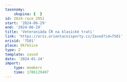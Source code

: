 ```yaml
---
taxonomy:
    skupina: {  }
id: 2024-race_2051
start: '2024-06-29'
end: '2024-06-29'
title: 'Veteraniáda ČR na klasické trati'
link: 'https://oris.orientacnisporty.cz/Zavod?id=7501'
orisid: '7501'
place: Okřešice
type: Z
template: zavod
date: '2024-01-24'
import:
    type: members
    time: 1706129407
---
```


